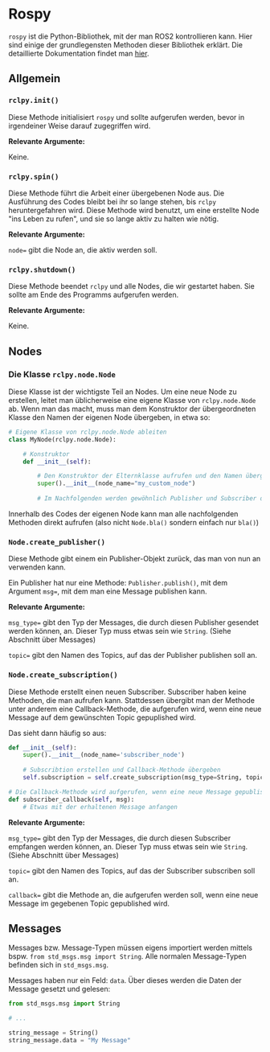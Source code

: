 # Rospy
`rospy` ist die Python-Bibliothek, mit der man ROS2 kontrollieren kann. Hier sind einige der grundlegensten Methoden dieser Bibliothek erklärt. Die detaillierte Dokumentation findet man [hier](http://docs.ros2.org/crystal/api/rclpy/api).

## Allgemein

### `rclpy.init()`
Diese Methode initialisiert `rospy` und sollte aufgerufen werden, bevor in irgendeiner Weise darauf zugegriffen wird.

**Relevante Argumente:** 

Keine.

### `rclpy.spin()`
Diese Methode führt die Arbeit einer übergebenen Node aus. Die Ausführung des Codes bleibt bei ihr so lange stehen, bis `rclpy` heruntergefahren wird. Diese Methode wird benutzt, um eine erstellte Node "ins Leben zu rufen", und sie so lange aktiv zu halten wie nötig.

**Relevante Argumente:** 

`node=` gibt die Node an, die aktiv werden soll.

### `rclpy.shutdown()`
Diese Methode beendet `rclpy` und alle Nodes, die wir gestartet haben. Sie sollte am Ende des Programms aufgerufen werden.

**Relevante Argumente:** 

Keine.

## Nodes

### Die Klasse `rclpy.node.Node`
Diese Klasse ist der wichtigste Teil an Nodes. Um eine neue Node zu erstellen, leitet man üblicherweise eine eigene Klasse von `rclpy.node.Node` ab.
Wenn man das macht, muss man dem Konstruktor der übergeordneten Klasse den Namen der eigenen Node übergeben, in etwa so:

```python
# Eigene Klasse von rclpy.node.Node ableiten
class MyNode(rclpy.node.Node):

    # Konstruktor
    def __init__(self):

        # Den Konstruktor der Elternklasse aufrufen und den Namen übergeben
        super().__init__(node_name="my_custom_node")
        
        # Im Nachfolgenden werden gewöhnlich Publisher und Subscriber der Node definiert
```

Innerhalb des Codes der eigenen Node kann man alle nachfolgenden Methoden direkt aufrufen (also nicht `Node.bla()` sondern einfach nur `bla()`)

### `Node.create_publisher()`
Diese Methode gibt einem ein Publisher-Objekt zurück, das man von nun an verwenden kann. 

Ein Publisher hat nur eine Methode: `Publisher.publish()`, mit dem Argument `msg=`, mit dem man eine Message publishen kann.

**Relevante Argumente:** 

`msg_type=` gibt den Typ der Messages, die durch diesen Publisher gesendet werden können, an. Dieser Typ muss etwas sein wie `String`. (Siehe Abschnitt über Messages)

`topic=` gibt den Namen des Topics, auf das der Publisher publishen soll an.

### `Node.create_subscription()`
Diese Methode erstellt einen neuen Subscriber. Subscriber haben keine Methoden, die man aufrufen kann.
Stattdessen übergibt man der Methode unter anderem eine Callback-Methode, die aufgerufen wird, wenn eine neue Message auf dem gewünschten Topic gepuplished wird.

Das sieht dann häufig so aus:
```python
def __init__(self):
    super().__init__(node_name='subscriber_node')
    
    # Subscribtion erstellen und Callback-Methode übergeben
    self.subscription = self.create_subscription(msg_type=String, topic='subscribed_topic', callback=self.subscriber_callback)

# Die Callback-Methode wird aufgerufen, wenn eine neue Message gepublished wird
def subscriber_callback(self, msg):
    # Etwas mit der erhaltenen Message anfangen
```

**Relevante Argumente:**

`msg_type=` gibt den Typ der Messages, die durch diesen Subscriber empfangen werden können, an. Dieser Typ muss etwas sein wie `String`. (Siehe Abschnitt über Messages)

`topic=` gibt den Namen des Topics, auf das der Subscriber subscriben soll an.

`callback=` gibt die Methode an, die aufgerufen werden soll, wenn eine neue Message im gegebenen Topic gepublished wird.

## Messages

Messages bzw. Message-Typen müssen eigens importiert werden mittels bspw. `from std_msgs.msg import String`. Alle normalen Message-Typen befinden sich in `std_msgs.msg`. 

Messages haben nur ein Feld: `data`. Über dieses werden die Daten der Message gesetzt und gelesen:
```python
from std_msgs.msg import String

# ...

string_message = String()
string_message.data = "My Message"
```